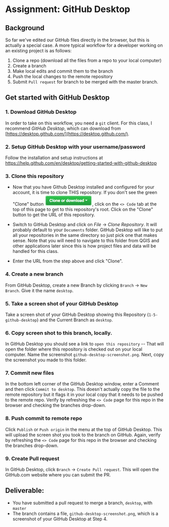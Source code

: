 # Assignment: GitHub Desktop
## Background
So far we've edited our GitHub files directly in the browser, but this is actually a special case.
A more typical workflow for a developer working on an existing project is as follows:

1) Clone a repo (download all the files from a repo to your local computer)
2) Create a branch
3) Make local edits and commit them to the branch
4) Push the local changes to the remote repository
5) Submit `Pull request` for branch to be merged with the master branch.

##

## Get started with GitHub Desktop
### 1. Download GitHub Desktop
In order to take on this workflow, you need a `git` client. For this class, I recommend *GitHub Desktop*, which can download
from [https://desktop.github.com/](https://desktop.github.com/). 

### 2. Setup GitHub Desktop with your username/password
Follow the installation and setup instructions at https://help.github.com/en/desktop/getting-started-with-github-desktop

### 3. Clone this repository
- Now that you have Github Desktop installed and configured for your account, it is time to clone THIS repository. If you don't see 
the green "Clone" button ![clone_button.png](clone_button.png), click on the `<> Code` tab at the top of this page to get to
this repository's root. Click on the "Clone" button to get the URL of this repository.

- Switch to GitHub Desktop and click on *File* -> *Clone Repository*. It will probably default to your `Documents` folder. 
GitHub Desktop will like to put all your repositories in the same directory so just pick one that makes sense. 
Note that you will need to navigate to this folder from QGIS and other applications later since this is how project files 
and data will be handled for this class.

- Enter the URL from the step above and click "Clone". 

### 4. Create a new branch
From GitHub Desktop, create a new Branch by clicking `Branch` -> `New Branch`. Give it the name `desktop`. 

### 5. Take a screen shot of your GitHub Desktop
Take a screen shot of your GitHub Desktop showing this Repository (`1-5-github-desktop`) and the Current Branch as `desktop`.

### 6. Copy screen shot to this branch, locally.
In GitHub Desktop you should see a link to `open this repository` -- That will open the folder where this repository is checked out 
on your local computer. Name the screenshot `github-desktop-screenshot.png`. Next, copy the screenshot you made to this folder. 

### 7. Commit new files 
In the bottom left corner of the GitHub Desktop window, enter a Comment and then click `Commit to desktop`. This doesn't actually copy the file to the remote repository but it flags it in your local copy that it needs to be pushed to the remote 
repo. Verify by refreshing the `<> Code` page for this repo in the browser and checking the branches drop-down.

### 8. Push commit to remote repo
Click `Publish` or `Push origin` in the menu at the top of GitHub Desktop. This will upload the screen shot you took to the branch on GitHub. Again, verify by refreshing the `<> Code` page for this repo in the browser and checking the branches drop-down. 

### 9. Create Pull request
In GitHub Desktop, click `Branch` -> `Create Pull request`. This will open the GitHub.com website where you can submit the PR. 


## Deliverable:
- You have submitted a pull request to merge a branch, `desktop`, with `master`
- The branch contains a file, `github-desktop-screenshot.png`, which is a screenshot of your GitHub Desktop at Step 4.
